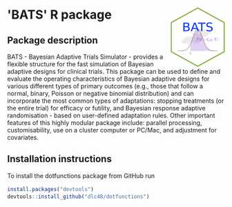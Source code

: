 

# 'BATS' R package <a href="https://github.com/bats-dev/BATS"><img src="misc/hex-BATS.png" alt="" align="right" height="138" width="125" /></a>

<h2>Package description</h2> 

BATS - Bayesian Adaptive Trials Simulator - provides a flexible structure for
the fast simulation of Bayesian adaptive designs for clinical trials. This package can be used
to define and evaluate the operating characteristics of Bayesian adaptive designs for
various different types of primary outcomes (e.g., those that follow a
normal, binary, Poisson or negative binomial distribution) and can
incorporate the most common types of adaptations: stopping treatments
(or the entire trial) for efficacy or futility, and Bayesian response
adaptive randomisation - based on user-defined adaptation rules. Other
important features of this highly modular package include: parallel
processing, customisability, use on a cluster computer or PC/Mac, and
adjustment for covariates.

<h2>Installation instructions</h2> 

To install the dotfunctions package from GitHub run

```r
install.packages("devtools")
devtools::install_github("dlc48/dotfunctions")
```


